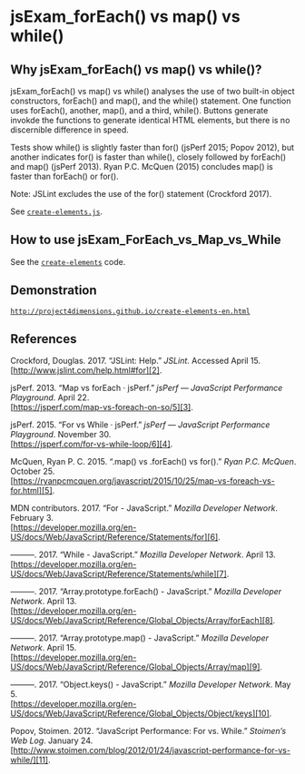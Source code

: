 # jsExam_forEach() vs map() vs while()

## Why jsExam_forEach() vs map() vs while()?

jsExam_forEach() vs map() vs while() analyses the use of two built-in 
object constructors, forEach() and map(), and the while() statement.
One function uses forEach(), another, map(), and a third, while().
Buttons generate invokde the functions to generate identical HTML
elements, but there is no discernible difference in speed.

Tests show while() is slightly faster than for() (jsPerf 2015; Popov
2012), but another indicates for() is faster than while(), closely
followed by forEach() and map() (jsPerf 2013). Ryan P.C. McQuen (2015)
concludes map() is faster than forEach() or for().

Note: JSLint excludes the use  of the for() statement (Crockford 2017).

See [`create-elements.js`](create-elements.js).

## How to use jsExam_ForEach_vs_Map_vs_While

See the [`create-elements`][0] code.

[0]: https://github.com/Project4Dimensions/project4dimensions.github.io/create-elements-en.html

## Demonstration

[`http://project4dimensions.github.io/create-elements-en.html`][1]

[1]: http://project4dimensions.github.io/create-elements-en.html

## References

Crockford, Douglas. 2017. “JSLint: Help.” 
*JSLint*. Accessed April 15.  
[http://www.jslint.com/help.html#for][2].

[2]: http://www.jslint.com/help.html#for

jsPerf. 2013. “Map vs forEach · jsPerf.” 
*jsPerf — JavaScript Performance Playground*. April 22.  
[https://jsperf.com/map-vs-foreach-on-so/5][3].

[3]: https://jsperf.com/map-vs-foreach-on-so/5

jsPerf. 2015. “For vs While · jsPerf.” 
*jsPerf — JavaScript Performance Playground*. November 30.  
[https://jsperf.com/for-vs-while-loop/6][4].

[4]: https://jsperf.com/for-vs-while-loop/6

McQuen, Ryan P. C. 2015. “.map() vs .forEach() vs for().” 
*Ryan P.C. McQuen*. October 25.  
[https://ryanpcmcquen.org/javascript/2015/10/25/map-vs-foreach-vs-for.html][5].

[5]: https://ryanpcmcquen.org/javascript/2015/10/25/map-vs-foreach-vs-for.html

MDN contributors. 2017. “For - JavaScript.” 
*Mozilla Developer Network*. February 3.  
[https://developer.mozilla.org/en-US/docs/Web/JavaScript/Reference/Statements/for][6].

[6]: https://developer.mozilla.org/en-US/docs/Web/JavaScript/Reference/Statements/for

———. 2017. “While - JavaScript.” 
*Mozilla Developer Network*. April 13.  
[https://developer.mozilla.org/en-US/docs/Web/JavaScript/Reference/Statements/while][7].

[7]: https://developer.mozilla.org/en-US/docs/Web/JavaScript/Reference/Statements/while

———. 2017. “Array.prototype.forEach() - JavaScript.” 
*Mozilla Developer Network*. April 13.  
[https://developer.mozilla.org/en-US/docs/Web/JavaScript/Reference/Global_Objects/Array/forEach][8].

[8]: https://developer.mozilla.org/en-US/docs/Web/JavaScript/Reference/Global_Objects/Array/forEach

———. 2017. “Array.prototype.map() - JavaScript.” 
*Mozilla Developer Network*. April 15.  
[https://developer.mozilla.org/en-US/docs/Web/JavaScript/Reference/Global_Objects/Array/map][9].

[9]: https://developer.mozilla.org/en-US/docs/Web/JavaScript/Reference/Global_Objects/Array/map

———. 2017. “Object.keys() - JavaScript.” 
*Mozilla Developer Network*. May 5.  
[https://developer.mozilla.org/en-US/docs/Web/JavaScript/Reference/Global_Objects/Object/keys][10].

[10]: https://developer.mozilla.org/en-US/docs/Web/JavaScript/Reference/Global_Objects/Object/keys

Popov, Stoimen. 2012. “JavaScript Performance: For vs. While.” 
*Stoimen’s Web Log*. January 24.  
[http://www.stoimen.com/blog/2012/01/24/javascript-performance-for-vs-while/][11].

[11]: http://www.stoimen.com/blog/2012/01/24/javascript-performance-for-vs-while/
